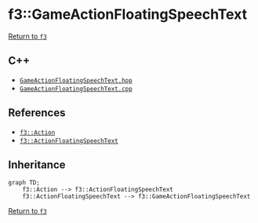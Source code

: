# f3::GameActionFloatingSpeechText

[Return to `f3`](/docs/f3.md)

## C++

- [`GameActionFloatingSpeechText.hpp`](/src/f3/GameActionFloatingSpeechText.hpp)
- [`GameActionFloatingSpeechText.cpp`](/src/f3/GameActionFloatingSpeechText.cpp)

## References

- [`f3::Action`](/docs/f3/Action.md)
- [`f3::ActionFloatingSpeechText`](/docs/f3/ActionFloatingSpeechText.md)

## Inheritance

```mermaid
graph TD;
    f3::Action --> f3::ActionFloatingSpeechText
    f3::ActionFloatingSpeechText --> f3::GameActionFloatingSpeechText
```

[Return to `f3`](/docs/f3.md)